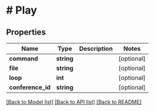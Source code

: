 # # Play

## Properties

Name | Type | Description | Notes
------------ | ------------- | ------------- | -------------
**command** | **string** |  | [optional] 
**file** | **string** |  | [optional] 
**loop** | **int** |  | [optional] 
**conference_id** | **string** |  | [optional] 

[[Back to Model list]](../../README.md#documentation-for-models) [[Back to API list]](../../README.md#documentation-for-api-endpoints) [[Back to README]](../../README.md)


